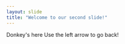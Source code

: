 ```yaml
---
layout: slide
title: "Welcome to our second slide!"
---
```

Donkey's here
Use the left arrow to go back!
